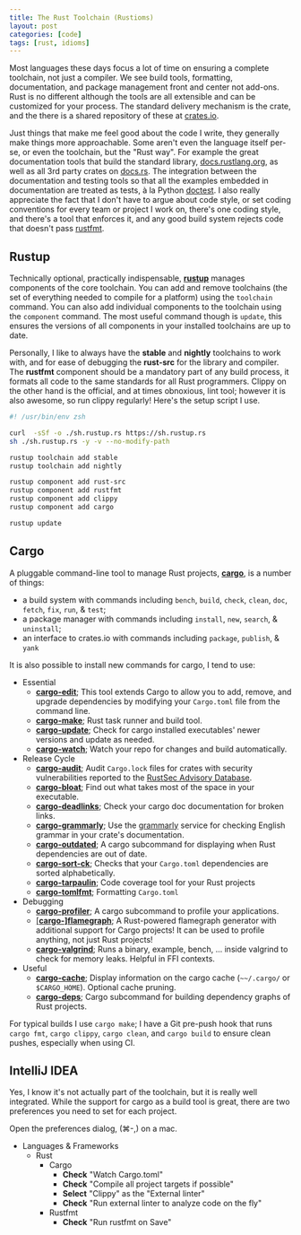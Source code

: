 ```yaml
---
title: The Rust Toolchain (Rustioms)
layout: post
categories: [code]
tags: [rust, idioms]
---
```


Most languages these days focus a lot of time on ensuring a complete toolchain, not just a compiler. We see build tools, 
formatting, documentation, and package management front and center not add-ons. Rust is no different although the tools
are all extensible and can be customized for your process. The standard delivery mechanism is the crate, and the there
is a shared repository of these at [crates.io](https://crates.io).

Just things that make me feel good about the code I write, they generally make things more approachable. Some aren't 
even the language itself per-se, or even the toolchain, but the "Rust way". For example the great documentation tools 
that build the standard library, [docs.rustlang.org](https://doc.rust-lang.org/std/index.html), as well as all 3rd 
party crates on [docs.rs](https://docs.rs/). The integration between the documentation and testing tools so that all 
the examples embedded in documentation are treated as tests, à la Python 
[doctest](https://docs.python.org/3.9/library/doctest.html). I also really appreciate the fact that I don't have to 
argue about code style, or set coding conventions for every team or project I work on, there's one coding style, and 
there's a tool that enforces it, and any good build system rejects code that doesn't pass 
[rustfmt](https://github.com/rust-lang/rustfmt).


## Rustup

Technically optional, practically indispensable, [**rustup**](https://rustup.rs/) manages components of the core 
toolchain. You can add and remove toolchains (the set of everything needed to compile for a platform) using the 
`toolchain` command. You can also add individual components to the toolchain using the `component` command. The most
useful command though is `update`, this ensures the versions of all components in your installed toolchains are up to 
date.

Personally, I like to always have the **stable** and **nightly** toolchains to work with, and for ease of debugging 
the **rust-src** for the library and compiler. The **rustfmt** component should be a mandatory part of any build 
process, it formats all code to the same standards for all Rust programmers. Clippy on the other hand is the official, 
and at times obnoxious, lint tool; however it is also awesome, so run clippy regularly! Here's the setup script I use.

```zsh
#! /usr/bin/env zsh

curl  -sSf -o ./sh.rustup.rs https://sh.rustup.rs
sh ./sh.rustup.rs -y -v --no-modify-path

rustup toolchain add stable
rustup toolchain add nightly

rustup component add rust-src
rustup component add rustfmt
rustup component add clippy
rustup component add cargo

rustup update
```

## Cargo

A pluggable command-line tool to manage Rust projects, **[cargo](https://doc.rust-lang.org/cargo/)**, is a number of 
things:

* a build system with commands including `bench`, `build`, `check`, `clean`, `doc`, `fetch`, `fix`, `run`, & `test`;
* a package manager with commands including `install`, `new`, `search`, & `uninstall`;
* an interface to crates.io with commands including `package`, `publish`, & `yank`

It is also possible to install new commands for cargo, I tend to use:

* Essential
  * [**cargo-edit**](https://github.com/killercup/cargo-edit); This tool extends Cargo to allow you to add, remove, and 
    upgrade dependencies by modifying your `Cargo.toml` file from the command line.
  * [**cargo-make**](url:https://github.com/sagiegurari/cargo-make); Rust task runner and build tool.
  * [**cargo-update**](url:https://github.com/nabijaczleweli/cargo-update); Check for cargo installed executables' newer 
    versions and update as needed.
  * [**cargo-watch**](url:https://github.com/passcod/cargo-watch); Watch your repo for changes and build automatically.
* Release Cycle
  * [**cargo-audit**](https://github.com/RustSec/cargo-audit); Audit `Cargo.lock` files for crates with security 
    vulnerabilities reported to the [RustSec Advisory Database](url:https://github.com/RustSec/advisory-db/).
  * [**cargo-bloat**](url:https://github.com/RazrFalcon/cargo-bloat); Find out what takes most of the space in your 
    executable.
  * [**cargo-deadlinks**](url:https://github.com/deadlinks/cargo-deadlinks); Check your cargo doc documentation for 
    broken links.
  * [**cargo-grammarly**](url:https://github.com/vityafx/cargo-grammarly); Use the [grammarly](url:https://grammarly.com/) 
    service for checking English grammar in your crate's documentation.
  * [**cargo-outdated**](url:https://github.com/kbknapp/cargo-outdated); A cargo subcommand for displaying when Rust 
    dependencies are out of date.
  * [**cargo-sort-ck**](url:https://github.com/DevinR528/cargo-sort-ck); Checks that your `Cargo.toml` dependencies are 
    sorted alphabetically.
  * [**cargo-tarpaulin**](url:https://github.com/xd009642/tarpaulin); Code coverage tool for your Rust projects
  * [**cargo-tomlfmt**](url:https://github.com/tbrand/cargo-tomlfmt); Formatting `Cargo.toml`
* Debugging
  * [**cargo-profiler**](url:https://github.com/svenstaro/cargo-profiler); A cargo subcommand to profile your applications.
  * [[**cargo-]flamegraph**](https://github.com/flamegraph-rs/flamegraph); A Rust-powered flamegraph generator with 
    additional support for Cargo projects! It can be used to profile anything, not just Rust projects!
  * [**cargo-valgrind**](url:https://github.com/jfrimmel/cargo-valgrind); Runs a binary, example, bench, ... inside 
    valgrind to check for memory leaks. Helpful in FFI contexts.
* Useful
  * [**cargo-cache**](https://github.com/matthiaskrgr/cargo-cache); Display information on the cargo cache (`~~/.cargo/` 
    or `$CARGO_HOME`). Optional cache pruning.
  * [**cargo-deps**](https://github.com/m-cat/cargo-deps#instructions); Cargo subcommand for building dependency graphs of 
    Rust projects.

For typical builds I use `cargo make`; I have a Git pre-push hook that runs `cargo fmt`, `cargo clippy`, `cargo clean`, 
and `cargo build` to ensure clean pushes, especially when using CI.

## IntelliJ IDEA

Yes, I know it's not actually part of the toolchain, but it is really well integrated. While the support for cargo as a 
build tool is great, there are two preferences you need to set for each project.

Open the preferences dialog, (⌘-,) on a mac.

* Languages & Frameworks
  * Rust
    * Cargo
      * **Check** "Watch Cargo.toml"
      * **Check** "Compile all project targets if possible"
      * **Select** "Clippy" as the "External linter"
      * **Check** "Run external linter to analyze code on the fly"
    * Rustfmt
      * **Check** "Run rustfmt on Save"